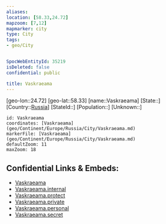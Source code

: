 ```yaml
---
aliases: 
location: [58.33,24.72]
mapzoom: [7,12] 
mapmarker: city 
type: City
tags:
- geo/City


SpocWebEntityId: 35219
isDeleted: false
confidential: public

title: Vaskraeama
---
```

[geo-lon::24.72]
[geo-lat::58.33]
[name::Vaskraeama]
[State::]
[Country::[Russia](geo/Continent/Europe/Russia.md)]
[StateId::]
[Population::]
[Unknown::]


```leaflet
id: Vaskraeama
coordinates: [Vaskraeama](geo/Continent/Europe/Russia/City/Vaskraeama.md)
markerFile: [Vaskraeama](geo/Continent/Europe/Russia/City/Vaskraeama.md)
defaultZoom: 11 
maxZoom: 18
```


## Confidential Links & Embeds: 
- [Vaskraeama](../../../../../../_public/geo/Continent/Europe/Russia/City/Vaskraeama.md) 
- [Vaskraeama.internal](../../../../../../_internal/geo/Continent/Europe/Russia/City/Vaskraeama.internal.md) 
- [Vaskraeama.protect](../../../../../../_protect/geo/Continent/Europe/Russia/City/Vaskraeama.protect.md) 
- [Vaskraeama.private](../../../../../../_private/geo/Continent/Europe/Russia/City/Vaskraeama.private.md) 
- [Vaskraeama.personal](../../../../../../_personal/geo/Continent/Europe/Russia/City/Vaskraeama.personal.md) 
- [Vaskraeama.secret](../../../../../../_secret/geo/Continent/Europe/Russia/City/Vaskraeama.secret.md) 
